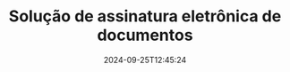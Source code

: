 ---
############################# Static ############################
layout: "family"
date:  2024-09-25T12:45:24
draft: false

product: "Signature"
product_tag: "signature"

lang: pt

############################# Head ############################
head_title: "Aplicativos de assinatura digital C# .NET, Java, Node.js"
head_description: "Integre assinaturas eletrônicas em aplicativos .NET, Java ou Node.js com GroupDocs.Signature. Assine formatos de documentos comerciais populares."

############################# Header ############################
title: "Solução de assinatura eletrônica de documentos"
description:  |
  Assine documentos e imagens digitais em qualquer plataforma usando nossas APIs flexíveis e soluções baseadas em aplicativos para programadores e usuários finais.

  Pesquise e modifique assinaturas adicionadas anteriormente usando métodos avançados.

  Proteja documentos contra alterações com certificados digitais e controle metadados ocultos.

############################# Supported Platforms ###############################
supported_platforms:
  enable: true
  head_title: "Escolha sua plataforma"
  title: "Independência de plataforma"
  description: "A biblioteca GroupDocs.Signature oferece suporte aos seguintes sistemas operacionais e estruturas:"
  details_link_title: "Saber mais"

  items:
    # items loop
    - title: ".NET"
      description: GroupDocs.Signature .NET 
      color: "blue"
      tag: "net"
      link: "/signature/net/"
      features_link: "https://docs.groupdocs.com/signature/net/system-requirements/"
      features:
          # features loop
          - rows: "3"
            content: |
                    .NET Framework 4.6.2 or higher <br> .NET Core 3.0 or higher <br> .NET 6.0 or higher
      
          # features loop
          - rows: "4"
            content: |
                    Windows <br> Linux <br> Mac OS <br> Microsoft Azure
      
          # features loop
          - rows: "3"
            content: |
                    Microsoft Visual Studio <br> JetBrains Rider <br> Microsoft Visual Code
      
          # features loop
          - rows: "1"
            content: |
                    60+ file formats
      

    # items loop
    - title: "Java"
      description: GroupDocs.Signature Java
      color: "red"
      tag: "java"
      link: "/signature/java/"
      features_link: "https://docs.groupdocs.com/signature/java/system-requirements/"
      features:
          # features loop
          - rows: "3"
            content: |
                    Java 8 or higher
      
          # features loop
          - rows: "4"
            content: |
                    Windows <br> Linux <br> Mac OS
      
          # features loop
          - rows: "3"
            content: |
                    IntelliJ IDEA <br> Eclipse <br> NetBeans
      
          # features loop
          - rows: "1"
            content: |
                    60+ file formats

    # items loop
    - title: "Node.js"
      description: GroupDocs.Signature Node.js
      color: "green"
      tag: "nodejs-java"
      link: "/signature/nodejs-java/"
      features_link: "https://docs.groupdocs.com/signature/"
      features:
          # features loop
          - rows: "3"
            content: |
                    Node.js 16+ and J2SE 8.0 (1.8)+
      
          # features loop
          - rows: "4"
            content: |
                    Windows <br> Linux <br> Mac OS
      
          # features loop
          - rows: "3"
            content: |
                    Atom <br> Visual Studio Code <br> Qualquer outro editor de texto
      
          # features loop
          - rows: "1"
            content: |
                    60+ file formats

    # items loop
    - title: "Python"
      description: GroupDocs.Signature Python
      color: "yellow"
      tag: "python-net"
      link: "/signature/python-net/"
      features_link: "https://docs.groupdocs.com/signature/"
      features:
          # features loop
          - rows: "3"
            content: |
                    Python 3.9+ and .Net 6+
      
          # features loop
          - rows: "4"
            content: |
                    Windows <br> Linux <br> Mac OS
      
          # features loop
          - rows: "3"
            content: |
                    IDLE <br> PyCharm <br> Visual Studio Code
      
          # features loop
          - rows: "1"
            content: |
                    60+ file formats

############################# Features ###############################
features:
  enable: true
  title: "Principais recursos do GroupDocs.Signature"
  description: "Nossa solução foi projetada para adicionar vários tipos de assinaturas a formatos populares de documentos e arquivos. Enriqueça seus processos de negócios facilmente."

  items:
    # items loop
    - icon: "additional"
      title: "Enriqueça seus dados com assinaturas"
      content: "Anexe texto, imagens, marcas d'água, etc. aos seus documentos comerciais."

    # items loop
    - icon: "protect"
      title: "Proteja o conteúdo dos documentos"
      content: "Proíba alterações de documentos selando-os com um certificado digital."

    # items loop
    - icon: "search"
      title: "Adicione dados e códigos de barras ocultos"
      content: "Use metadados para armazenar informações invisíveis ou coloque códigos de barras personalizados nas páginas."

    # items loop
    - icon: "manipulate"
      title: "Manipular assinaturas"
      content: "Pesquise, atualize ou exclua todas as assinaturas que foram adicionadas anteriormente."

############################# Code samples ############################
code_samples:
  enable: true
  title: "Proteja seus arquivos usando assinaturas"
  description: "Exemplos de código GroupDocs.Signature"
  items:
    # code sample loop
    - title: "Gere e adicione código QR"
      content: |
       GroupDocs.Signature nos permite gerar e adicionar códigos QR a documentos com formatos suportados. Forneça o caminho para um documento que deve ser assinado e configure o texto desejado e as opções visuais do código QR. Você pode colocar a imagem do código QR gerada em qualquer área de qualquer página do documento.
      samples:
        - language: "C#"
          color: "blue"
          content: |
            ```csharp {style=abap}   
            // Especifique o documento para assinatura
            using (Signature signature = new Signature("source.docx"))
            {
                // Crie opções de sinal de código QR
                QrCodeSignOptions options = new QrCodeSignOptions("JohnSmith")
                {
                    // Definir opções de código QR
                    EncodeType = QrCodeTypes.QR,
                    Left = 50,
                    Top = 150,
                };

                // Assine e salve o arquivo processado
                SignResult result = signature.Sign("result.docx", options);
            }
            ```
        - language: "Java"
          color: "red"
          content: |
            ```java {style=abap}   
            // Especifique o documento para assinatura
            Signature signature = new Signature("source.docx");

            // Crie opções de sinal de código QR
            QrCodeSignOptions options = new QrCodeSignOptions("JohnSmith");

            // Definir opções de código QR
            options.setEncodeType(QrCodeTypes.QR);
            options.setLeft(50);
            options.setTop(100);

            // Assine e salve o arquivo processado
            signature.sign("result.docx", options);
            ```
        - language: "TypeScript"
          color: "green"
          content: |
            ```javascript {style=abap}  
            const signatureLib = require('@groupdocs/groupdocs.signature')

            // Especifique o documento para assinatura
            const signature = new signatureLib.Signature('source.docx');

            // Crie opções de sinal de código QR
            const options = new signatureLib.QrCodeSignOptions('JohnSmith');

            // Definir opções de código QR
            options.setEncodeType(signatureLib.QrCodeTypes.QR);
            options.setLeft(50);
            options.setTop(100);

            // Assine e salve o arquivo processado
            signature.sign('result.docx', options);
            ```
        - language: "Python"
          color: "yellow"
          content: |
            ```python {style=abap}  
            import groupdocs.signature as sg

            def run():

                # Especifique o documento para assinatura
                with sg.Signature('source.docx') as signature:

                    # Crie opções de sinal de código QR
                    options = sg.QrCodeSignOptions('JohnSmith')

                    # Definir opções de código QR
                    options.setEncodeType(sg.QrCodeTypes.QR)
                    options.setLeft(50)
                    options.setTop(100)

                    # Assine e salve o arquivo processado
                    signature.sign('result.docx', options)
            ```

############################# Supported Formats ###############################
formats:
  enable: true
  title: "Mais de 60 formatos de arquivo são suportados"
  description: "GroupDocs.Signature suporta quase todos os formatos de arquivo populares"

############################# Metrics ###############################
metrics:
  enable: true
  title: "Dados estatísticos da nossa biblioteca"
  description: "Inspecione as principais métricas do produto, revelando insights sobre nossas conquistas, impacto e crescimento"

  items:
    # items loop
    - number: "50+"
      title: "Formatos suportados"
      content: "Assinando mais de 60 dos formatos de arquivo comerciais mais populares."

    # items loop
    - number: "500k"
      title: "Downloads do NuGet"
      content: "GroupDocs.Signature for .NET é uma biblioteca popular com mais de 550.000 downloads no NuGet."

    # items loop
    - number: "15k"
      title: "Downloads do Maven"
      content: "Os desenvolvedores Java baixaram GroupDocs.Signature no Maven mais de 15 mil vezes."

    # items loop
    - number: "140+"
      title: "Clientes satisfeitos"
      content: "Desenvolvedores individuais e grandes empresas em todo o mundo utilizam nossos produtos para criar soluções inovadoras."


############################# Customers ###############################
customers:
  enable: true
  title: "Nossos clientes satisfeitos"
  description: "As bibliotecas GroupDocs são empregadas por marcas renomadas e distintas em todo o mundo"

  items:
    # items loop
    - title: "BenQ Corporation"
      logo: "benq"
      
    # items loop
    - title: "Nasdaq Stock Market"
      logo: "nasdaq"
      
    # items loop
    - title: "AT&T Inc."
      logo: "att"
      
    # items loop
    - title: "Customer logo AstraZeneca"
      logo: "astrazeneca"
      
    # items loop
    - title: "Central Bank of Argentina"
      logo: "argentinacentralbank"
      
    # items loop
    - title: "Roche Holding AG"
      logo: "roche"
      
    # items loop
    - title: "Capita"
      logo: "capita"
      
    # items loop
    - title: "Axa S.A."
      logo: "axa"
      
    # items loop
    - title: "Instructure Inc."
      logo: "instructure"
      
    # items loop
    - title: "Wipro"
      logo: "wipro"


############################# Actions ###############################
actions:
  enable: true
  title: "Pronto para começar?"
  description: "Experimente os recursos do GroupDocs.Signature gratuitamente em sua plataforma"

  items:
    # items loop
    - title: ".NET"
      color: "blue"
      link: "/signature/net/"

    # items loop
    - title: "Java"
      color: "red"
      link: "/signature/java/"

    # items loop
    - title: "Node.js"
      color: "green"
      link: "/signature/nodejs-java/"      

############################# FAQ ###############################
faq:
  enable: true
  title: "Perguntas frequentes"
  description: "Explore nossas perguntas frequentes"

  items:
    # items loop
    - question: "GroupDocs.Signature precisa de alguma biblioteca externa para assinatura de documentos?"
      answer: "Não, GroupDocs.Signature funciona de forma independente. Não há dependências de terceiros como Adobe Acrobat, Microsoft Office, etc."

    # items loop
    - question: "É possível testar os recursos do GroupDocs.Signature antes de comprar?"
      answer: "Absolutamente! GroupDocs.Signature oferece um teste gratuito. Instale-o e explore seus recursos. Observe que as versões de teste adicionam 'crachás de teste' aos seus documentos e processam apenas as três primeiras páginas. Para uma experiência completa, obtenha uma licença temporária gratuita de 30 dias para acessar todas as funcionalidades. Veja detalhes em [licença temporária](https://purchase.groupdocs.com/temporary-license/)."

    # items loop
    - question: "Que tipos de licença são fornecidos?"
      answer: "Procurando uma licença do GroupDocs.Signature? Oferecemos diversas opções adaptadas às suas necessidades. Escolha com base no tamanho da equipe, nos locais de implantação (escritório único ou locais de trabalho remotos) e se a distribuição para o cliente final exige o compartilhamento do SDK/API com os clientes. Alternativamente, opte por uma licença de uso mensal com planos medidos – pague apenas pelo que usar. Descubra a melhor opção para você em [pricing](https://purchase.groupdocs.com/pricing/signature/net/)."

############################# Cloud Links ###############################
cloud_links:
  enable: true
  title: "GroupDocs.Signature APIs de baixo código"
  description: "Assine arquivos usando seu aplicativo por meio de nossa API REST baseada em nuvem."
  
  items:
    # items loop
    - title: "GroupDocs.Signature Cloud for cURL"
      content: "Use a API RESTful cURL para colocar assinaturas em PDF, Word, Excel, PowerPoint, JPEG e muitos outros formatos de arquivo."
      icon: "groupdocs_signature-for-curl"
      link: "https://products.groupdocs.cloud/signature/curl"

    # items loop
    - title: "GroupDocs.Signature Cloud for .NET"
      content: "Enriqueça seus aplicativos .NET com assinatura de documentos via Cloud SDK. Proteja documentos comerciais do seu jeito."
      icon: "groupdocs_signature-for-net"
      link: "https://products.groupdocs.cloud/signature/net"

    # items loop
    - title: "GroupDocs.Signature Cloud for Java"
      content: "GroupDocs.Signature SDK concede acesso a várias possibilidades para seus aplicativos Java assinarem qualquer arquivo."
      icon: "groupdocs_signature-for-java"
      link: "https://products.groupdocs.cloud/signature/java"

############################# App links ###############################
app_links:
  enable: true
  title: "GroupDocs.Signature aplicativos da web"
  description: "GroupDocs.Signature apresenta um aplicativo web gratuito onde você pode assinar documentos. Mais de 60 formatos de arquivo populares podem ser assinados GRATUITAMENTE através do seu navegador favorito."

  items:
    # items loop
    - title: "GroupDocs.Signature Total"
      content: "Ferramenta online para colocar assinaturas em documentos de qualquer dispositivo."
      icon: "groupdocs_watermark-app"
      link: "https://products.groupdocs.app/signature/total"

    # items loop
    - title: "GroupDocs.Signature DOCX"
      content: "Assine o MS Word DOCX online."
      icon: "groupdocs_words-app"
      link: "https://products.groupdocs.app/signature/docx"

    # items loop
    - title: "GroupDocs.Signature PDF"
      content: "Proteja documentos PDF online."
      icon: "groupdocs_pdf-app"
      link: "https://products.groupdocs.app/signature/pdf"


      


---
